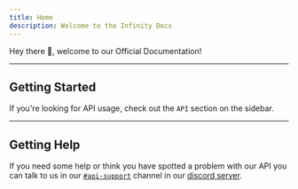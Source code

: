 ```yaml
---
title: Home
description: Welcome to the Infinity Docs
---
```


Hey there 👋, welcome to our Official Documentation!

---

## Getting Started

If you're looking for API usage, check out the `API` section on the sidebar.

--- 

## Getting Help

If you need some help or think you have spotted a problem with our API you can talk to us in our [`#api-support`](https://discord.com/channels/758641373074423808/826363644295643136) channel in our [discord server](https://infinitybotlist.com/discord).
